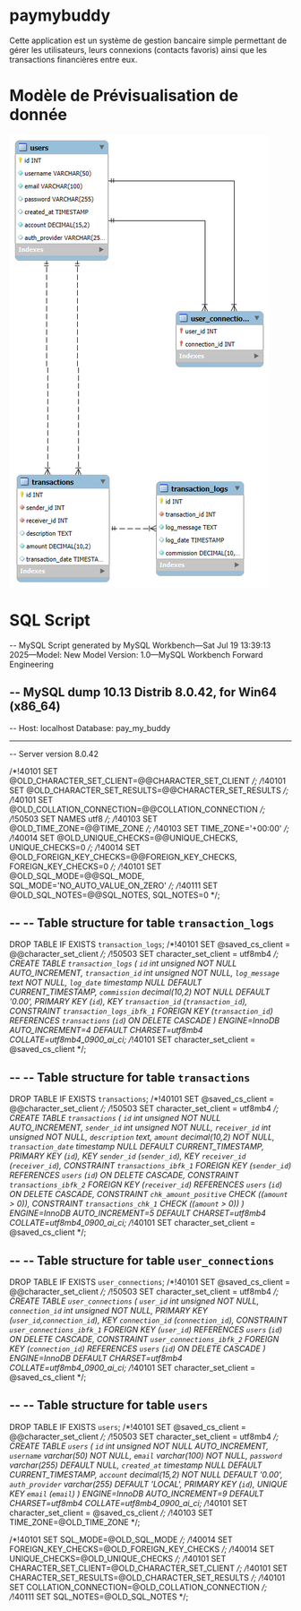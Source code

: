 # paymybuddy
Cette application est un système de gestion bancaire simple permettant de gérer les utilisateurs, leurs connexions (contacts favoris) ainsi que les transactions financières entre eux.

# Modèle de Prévisualisation de donnée
![MPD](./assets/MPD%20Pay_My_Buddy.png)

# SQL Script
-- MySQL Script generated by MySQL Workbench—Sat Jul 19 13:39:13 2025—Model: New Model Version: 1.0—MySQL Workbench Forward Engineering

-- MySQL dump 10.13  Distrib 8.0.42, for Win64 (x86_64)
--
-- Host: localhost    Database: pay_my_buddy
-- ------------------------------------------------------
-- Server version	8.0.42

/*!40101 SET @OLD_CHARACTER_SET_CLIENT=@@CHARACTER_SET_CLIENT */;
/*!40101 SET @OLD_CHARACTER_SET_RESULTS=@@CHARACTER_SET_RESULTS */;
/*!40101 SET @OLD_COLLATION_CONNECTION=@@COLLATION_CONNECTION */;
/*!50503 SET NAMES utf8 */;
/*!40103 SET @OLD_TIME_ZONE=@@TIME_ZONE */;
/*!40103 SET TIME_ZONE='+00:00' */;
/*!40014 SET @OLD_UNIQUE_CHECKS=@@UNIQUE_CHECKS, UNIQUE_CHECKS=0 */;
/*!40014 SET @OLD_FOREIGN_KEY_CHECKS=@@FOREIGN_KEY_CHECKS, FOREIGN_KEY_CHECKS=0 */;
/*!40101 SET @OLD_SQL_MODE=@@SQL_MODE, SQL_MODE='NO_AUTO_VALUE_ON_ZERO' */;
/*!40111 SET @OLD_SQL_NOTES=@@SQL_NOTES, SQL_NOTES=0 */;

--
-- Table structure for table `transaction_logs`
--

DROP TABLE IF EXISTS `transaction_logs`;
/*!40101 SET @saved_cs_client     = @@character_set_client */;
/*!50503 SET character_set_client = utf8mb4 */;
CREATE TABLE `transaction_logs` (
`id` int unsigned NOT NULL AUTO_INCREMENT,
`transaction_id` int unsigned NOT NULL,
`log_message` text NOT NULL,
`log_date` timestamp NULL DEFAULT CURRENT_TIMESTAMP,
`commission` decimal(10,2) NOT NULL DEFAULT '0.00',
PRIMARY KEY (`id`),
KEY `transaction_id` (`transaction_id`),
CONSTRAINT `transaction_logs_ibfk_1` FOREIGN KEY (`transaction_id`) REFERENCES `transactions` (`id`) ON DELETE CASCADE
) ENGINE=InnoDB AUTO_INCREMENT=4 DEFAULT CHARSET=utf8mb4 COLLATE=utf8mb4_0900_ai_ci;
/*!40101 SET character_set_client = @saved_cs_client */;

--
-- Table structure for table `transactions`
--

DROP TABLE IF EXISTS `transactions`;
/*!40101 SET @saved_cs_client     = @@character_set_client */;
/*!50503 SET character_set_client = utf8mb4 */;
CREATE TABLE `transactions` (
`id` int unsigned NOT NULL AUTO_INCREMENT,
`sender_id` int unsigned NOT NULL,
`receiver_id` int unsigned NOT NULL,
`description` text,
`amount` decimal(10,2) NOT NULL,
`transaction_date` timestamp NULL DEFAULT CURRENT_TIMESTAMP,
PRIMARY KEY (`id`),
KEY `sender_id` (`sender_id`),
KEY `receiver_id` (`receiver_id`),
CONSTRAINT `transactions_ibfk_1` FOREIGN KEY (`sender_id`) REFERENCES `users` (`id`) ON DELETE CASCADE,
CONSTRAINT `transactions_ibfk_2` FOREIGN KEY (`receiver_id`) REFERENCES `users` (`id`) ON DELETE CASCADE,
CONSTRAINT `chk_amount_positive` CHECK ((`amount` > 0)),
CONSTRAINT `transactions_chk_1` CHECK ((`amount` > 0))
) ENGINE=InnoDB AUTO_INCREMENT=5 DEFAULT CHARSET=utf8mb4 COLLATE=utf8mb4_0900_ai_ci;
/*!40101 SET character_set_client = @saved_cs_client */;

--
-- Table structure for table `user_connections`
--

DROP TABLE IF EXISTS `user_connections`;
/*!40101 SET @saved_cs_client     = @@character_set_client */;
/*!50503 SET character_set_client = utf8mb4 */;
CREATE TABLE `user_connections` (
`user_id` int unsigned NOT NULL,
`connection_id` int unsigned NOT NULL,
PRIMARY KEY (`user_id`,`connection_id`),
KEY `connection_id` (`connection_id`),
CONSTRAINT `user_connections_ibfk_1` FOREIGN KEY (`user_id`) REFERENCES `users` (`id`) ON DELETE CASCADE,
CONSTRAINT `user_connections_ibfk_2` FOREIGN KEY (`connection_id`) REFERENCES `users` (`id`) ON DELETE CASCADE
) ENGINE=InnoDB DEFAULT CHARSET=utf8mb4 COLLATE=utf8mb4_0900_ai_ci;
/*!40101 SET character_set_client = @saved_cs_client */;

--
-- Table structure for table `users`
--

DROP TABLE IF EXISTS `users`;
/*!40101 SET @saved_cs_client     = @@character_set_client */;
/*!50503 SET character_set_client = utf8mb4 */;
CREATE TABLE `users` (
`id` int unsigned NOT NULL AUTO_INCREMENT,
`username` varchar(50) NOT NULL,
`email` varchar(100) NOT NULL,
`password` varchar(255) DEFAULT NULL,
`created_at` timestamp NULL DEFAULT CURRENT_TIMESTAMP,
`account` decimal(15,2) NOT NULL DEFAULT '0.00',
`auth_provider` varchar(255) DEFAULT 'LOCAL',
PRIMARY KEY (`id`),
UNIQUE KEY `email` (`email`)
) ENGINE=InnoDB AUTO_INCREMENT=9 DEFAULT CHARSET=utf8mb4 COLLATE=utf8mb4_0900_ai_ci;
/*!40101 SET character_set_client = @saved_cs_client */;
/*!40103 SET TIME_ZONE=@OLD_TIME_ZONE */;

/*!40101 SET SQL_MODE=@OLD_SQL_MODE */;
/*!40014 SET FOREIGN_KEY_CHECKS=@OLD_FOREIGN_KEY_CHECKS */;
/*!40014 SET UNIQUE_CHECKS=@OLD_UNIQUE_CHECKS */;
/*!40101 SET CHARACTER_SET_CLIENT=@OLD_CHARACTER_SET_CLIENT */;
/*!40101 SET CHARACTER_SET_RESULTS=@OLD_CHARACTER_SET_RESULTS */;
/*!40101 SET COLLATION_CONNECTION=@OLD_COLLATION_CONNECTION */;
/*!40111 SET SQL_NOTES=@OLD_SQL_NOTES */;
